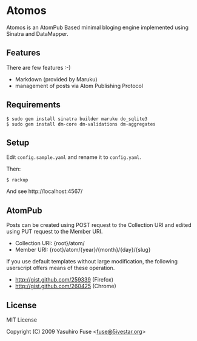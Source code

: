 Atomos
======

Atomos is an AtomPub Based minimal bloging engine implemented using Sinatra and DataMapper.

Features
--------

There are few features :-)

* Markdown (provided by Maruku)
* management of posts via Atom Publishing Protocol

Requirements
------------

	$ sudo gem install sinatra builder maruku do_sqlite3
	$ sudo gem install dm-core dm-validations dm-aggregates

Setup
-----

Edit `config.sample.yaml` and rename it to `config.yaml`.

Then:

	$ rackup

And see http://localhost:4567/

AtomPub
-------

Posts can be created using POST request to the Collection URI and edited using PUT request to the Member URI.

* Collection URI: {root}/atom/
* Member URI: {root}/atom/{year}/{month}/{day}/{slug}

If you use default templates without large modification, the following userscript offers means of these operation.

* http://gist.github.com/259339 (Firefox)
* http://gist.github.com/260425 (Chrome)

License
-------

MIT License

Copyright (C) 2009 Yasuhiro Fuse &lt;fuse@5ivestar.org&gt;
